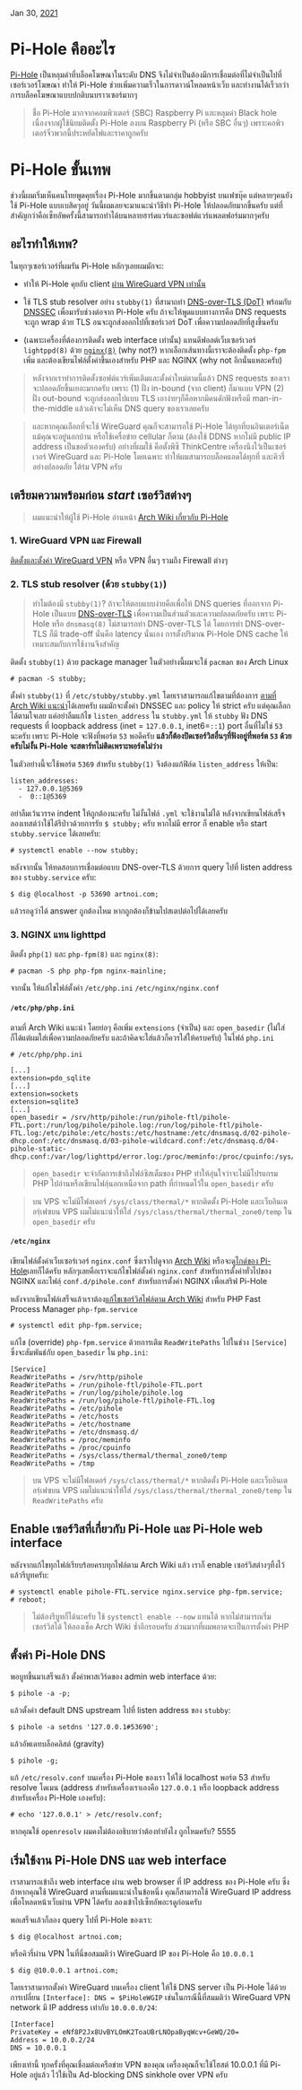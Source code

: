 Jan 30, [2021](/blog/2021/)
# Pi-Hole คืออะไร
[Pi-Hole](https://pi-hole.net) เป็นหลุมดำที่บล็อคโฆษณาในระดับ DNS จึงไม่จำเป็นต้องมีการเชื่อมต่อที่ไม่จำเป็นไปที่เซอร์เวอร์โฆษณา ทำให้ Pi-Hole ช่วยเพิ่มความเร็วในการดาวน์โหลดหน้าเว็บ และทำงานได้เร็วกว่าการบล็อคโฆษณาแบบปกติบนบราวเซอร์มากๆ

> ชื่อ Pi-Hole มากจากคอมพิวเตอร์ (SBC) Raspberry Pi และหลุมดำ Black hole เนื่องจากผู้ใช้นิยมติดตั้ง Pi-Hole ลงบน Raspberry Pi (หรือ SBC อื่นๆ) เพราะคอพิวเตอร์จิ๋วพวกนี้ประหยัดไฟและราคาถูกครับ

# Pi-Hole ขั้นเทพ
ช่วงนี้ผมเริ่มเห็นคนไทยพูดคุยเรื่อง Pi-Hole มากขึ้นตามกลุ่ม hobbyist บนเฟซบุ๊ค แต่หลายๆคนยังใช้ Pi-Hole แบบเบสิคๆอยู่ วันนี้ผมเลยจะมาแนะนำวิธีทำ Pi-Hole ให้ปลอดภัยมากขึ้นครับ แต่ที่สำคัญกว่าคือเซ็ทอัพครั้งนี้สามารถทำได้บนหลายฮาร์ดแวร์และซอฟต์แวร์แพลตฟอร์มมากๆครับ

## อะไรทำให้เทพ?
ในทุกๆเซอร์เวอร์ที่ผมรัน Pi-Hole หลักๆเลยผมมักจะ:

- ทำให้ Pi-Hole คุยกับ client [ผ่าน WireGuard VPN เท่านั้น](/blog/2021/wireguard-th/)

- ใช้ TLS stub resolver อย่าง `stubby(1)` ที่สามาถทำ [DNS-over-TLS (DoT)](https://en.wikipedia.org/wiki/DNS_over_TLS) พร้อมกับ [DNSSEC](https://en.wikipedia.org/wiki/Domain_Name_System_Security_Extensions) เพื่อมารับช่วงต่อจาก Pi-Hole ครับ ถ้าจะให้พูดแบบทางการคือ DNS requests จะถูก wrap ด้วย TLS อนจะถูกส่งออกไปที่เซอร์เวอร์ DoT เพื่อความปลอดภัยที่สูงขึ้นครับ

- (เฉพาะเครื่องที่ต้องการติดตั้ง web interface เท่านั้น) แทนดีฟอลต์เว็บเซอร์เวอร์ `lightppd(8)` ด้วย [`nginx(8)`](https://nginx.com) (why not?) หากเลือกเส้นทางนี้เราจะต้องติดตั้ง `php-fpm` เพิ่ม และต้องเขียนไฟล์ตั้งค่าขึ้นเองสำหรับ PHP และ NGINX (why not อีกนั่นแหละครับ) 

> หลังจากเราทำการติดตั้งซอฟต์แวร์เพิ่มเติมและตั้งค่าใหม่ตามนี้แล้ว DNS requests ของเราจะปลอดภัยขึ้นเยอะมากครับ เพราะ (1) ฝั่ง in-bound (จาก client) ก็มาแบบ VPN (2) ฝั่ง out-bound จะถูกส่งออกไปแบบ TLS เอาง่ายๆก็คือหากมีคนดักฟังหรือมี man-in-the-middle แล้วเค้าจะไม่เห็น DNS query ของเราเลยครับ

> และหากคุณเลือกที่จะใช้ WireGuard คุณก็จะสามารถใช้ Pi-Hole ได้ทุกที่บนอินเตอร์เน็ต แม้คุณจะอยู่นอกบ้าน หรือใช้เครื่อข่าย cellular ก็ตาม (ต้องใช้ DDNS หากไม่มี public IP address เป็นขอตัวเองครับ) อย่างที่ผมใช้ คือตั้งพีซี ThinkCentre เครื่องนึงไว้เป็นเซอร์เวอร์ WireGuard และ Pi-Hole โดยเฉพาะ ทำให้ผมสามารถบล็อคแอดได้ทุกที่ และคิวรี่อย่างปลอดภัย ใต้ร่ม VPN ครับ

## เตรียมความพร้อมก่อน *start* เซอร์วิสต่างๆ
> ผมแนะนำให้ผู้ใช้ Pi-Hole อ่านหน้า [Arch Wiki เกี่ยวกับ Pi-Hole](https://wiki.archlinux.org/index.php/Pi-hole#Configuration)

### 1. WireGuard VPN และ Firewall

[ติดตั้งและตั้งค่า WireGuard VPN](/blog/2021/wireguard-th/) หรือ VPN อื่นๆ รวมถึง Firewall ต่างๆ

### 2. TLS stub resolver (ด้วย `stubby(1)`)

> ทำไมต้องมี `stubby(1)`?
ถ้าจะให้ตอบแบบง่ายคือเพื่อให้ DNS queries ที่ออกจาก Pi-Hole เป็นแบบ [DNS-over-TLS](https://en.wikipedia.org/wiki/DNS_over_TLS) เพื่อความเป็นส่วนตัวและความปลอดภัยครับ เพราะ Pi-Hole หรือ `dnsmasq(8)` ไม่สามารถทำ DNS-over-TLS ได้ โดยการทำ DNS-over-TLS ก็มี trade-off นั่นคือ latency นั่นเอง การตั้งปริมาณ Pi-Hole DNS cache ให้เหมาะสมกับการใช้งานจึงสำคัญ

ติดตั้ง `stubby(1)` ด้วย package manager ในตัวอย่างนี้ผมจะใช้ `pacman` ของ Arch Linux

    # pacman -S stubby;

ตั้งค่า `stubby(1)` ที่ `/etc/stubby/stubby.yml` โดยเราสามารถแก้ไขตามที่ต้องการ [ตามที่ Arch Wiki แนะนำ](https://wiki.archlinux.org/index.php/Stubby)ได้เลยครับ ผมมักจะตั้งค่า DNSSEC และ policy ให้ strict ครับ แต่คุณเลือกได้ตามใจเลย แค่อย่าลืมแก้ไข `listen_address` ใน `stubby.yml` ให้ `stubby` ฟัง DNS requests ที่ loopback address (inet = `127.0.0.1`, inet6=`::1`) port อื่นที่ไม่ใช่ `53` นะครับ เพราะ Pi-Hole จะฟังที่พอร์ต `53` พอดีครับ **แล้วก็ต้องปิดเซอร์วิสอื่นๆที่ฟังอยู่ที่พอร์ต `53` ด้วยครับไม่งั้น Pi-Hole จะสตาร์ทไม่ติดเพราะพอร์ตไม่ว่าง**

ในตัวอย่างนี้จะใช้พอร์ต `5369` สำหรับ `stubby(1)` จึงต้องแก้ฟิล์ด `listen_address` ให้เป็น:

    listen_addresses:
      - 127.0.0.1@5369
      -  0::1@5369

อย่าลืมเว้นวรรค indent ให้ถูกต้องนะครับ ไม่งั้นไฟล์ `.yml` จะใช้งานไม่ได้ หลังจากเขียนไฟล์เสร็จ ลองเทสต์ว่าใช้ได้รึป่าวด้วยการรัย `$ stubby;` ครับ หากไม่มี error ก็ enable หรือ start `stubby.service` ได้เลยครับ:

    # systemctl enable --now stubby;

หลังจากนั้น ให้ทดสอบการเชื่อมต่อแบบ DNS-over-TLS ด้วยการ query ไปที่ listen address ของ `stubby.service` ครับ:

    $ dig @localhost -p 53690 artnoi.com;

แล้วรอดูว่าได้ answer ถูกต้องไหม หากถูกต้องก็ข้ามไปสเตปต่อไปได้เลยครับ

### 3. NGINX แทน lighttpd

ติดตั้ง `php(1)` และ `php-fpm(8)` และ `nginx(8)`:

    # pacman -S php php-fpm nginx-mainline;

จากนั้น ให้แก้ไขไฟล์ตั้งค่า `/etc/php.ini` `/etc/nginx/nginx.conf`

#### `/etc/php/php.ini`

ตามที่ Arch Wiki แนะนำ โดยย่อๆ คือเพิ่ม `extensions` (จำเป็น) และ `open_basedir` (ไม่ใส่ก็ได้แต่ผมใส่เพื่อความปลอดภัยครับ และถ้าคิดจะใส่แล้วก็ควรใส่ให้ครบครับ)  ในไฟล์ `php.ini`

    # /etc/php/php.ini
	
    [...]
    extension=pdo_sqlite
    [...]
    extension=sockets
    extension=sqlite3
    [...]
	open_basedir = /srv/http/pihole:/run/pihole-ftl/pihole-FTL.port:/run/log/pihole/pihole.log:/run/log/pihole-ftl/pihole-FTL.log:/etc/pihole:/etc/hosts:/etc/hostname:/etc/dnsmasq.d/02-pihole-dhcp.conf:/etc/dnsmasq.d/03-pihole-wildcard.conf:/etc/dnsmasq.d/04-pihole-static-dhcp.conf:/var/log/lighttpd/error.log:/proc/meminfo:/proc/cpuinfo:/sys/class/thermal/thermal_zone0/temp:/tmp

> `open_basedir` จะจำกัดการเข้าถึงไฟล์ซิสเต็มของ PHP ทำให้อุ่นใจว่าจะไม่มีโปรแกรม PHP ไปอ่านหรือเขียนไฟลฺ์นอกเหนือจาก path ที่กำหนดไว้ใน `open_basedir` ครับ

> บน VPS จะไม่มีโฟลเดอร์ `/sys/class/thermal/*` หากติดตั้ง Pi-Hole และเว็บอินเตอรฺ์เฟซบน VPS ผมไม่แนะนำให้ใส่ `/sys/class/thermal/thermal_zone0/temp` ใน `open_basedir` ครับ

#### `/etc/nginx`
เขียนไฟล์ตั้งค่าเว็บเซอร์เวอร์ `nginx.conf` ซึ่งเราไปดูจาก [Arch Wiki](https://wiki.archlinux.org/index.php/Pi-hole#Nginx_instead_of_Lighttpd) หรือจะดู[ไกด์ของ Pi-Hole](https://docs.pi-hole.net/guides/webserver/nginx/)เลยก็ได้ครับ หลักๆเลยคือเราจะแก้ไขไฟล์ตั้งค่า `nginx.conf` สำหรับการตั้งค่าทั่วไปของ NGINX และไฟลฺ์ `conf.d/pihole.conf` สำหรับการตั้งค่า NGINX เพื่อเสริฟ Pi-Hole

หลังจากเขียนไฟล์เสร็จแล้วเราต้อง[แก้ไขเซอร์วิสไฟล์ตาม Arch Wiki](https://wiki.archlinux.org/index.php/Pi-hole#Nginx_instead_of_Lighttpd) สำหรับ PHP Fast Process Manager `php-fpm.service`

	# systemctl edit php-fpm.service;

แก้ไข (override) `php-fpm.service` ด้วยการเติม `ReadWritePaths` ไปในช่วง `[Service]` ซึ่งจะสัมพันธ์กับ `open_basedir` ใน `php.ini`:

	[Service]
    ReadWritePaths = /srv/http/pihole
    ReadWritePaths = /run/pihole-ftl/pihole-FTL.port
    ReadWritePaths = /run/log/pihole/pihole.log
    ReadWritePaths = /run/log/pihole-ftl/pihole-FTL.log
    ReadWritePaths = /etc/pihole
    ReadWritePaths = /etc/hosts
    ReadWritePaths = /etc/hostname
    ReadWritePaths = /etc/dnsmasq.d/
    ReadWritePaths = /proc/meminfo
    ReadWritePaths = /proc/cpuinfo
    ReadWritePaths = /sys/class/thermal/thermal_zone0/temp
    ReadWritePaths = /tmp

> บน VPS จะไม่มีโฟลเดอร์ `/sys/class/thermal/*` หากติดตั้ง Pi-Hole และเว็บอินเตอรฺ์เฟซบน VPS ผมไม่แนะนำให้ใส่ `/sys/class/thermal/thermal_zone0/temp` ใน `ReadWritePaths` ครับ

## Enable เซอร์วิสที่เกี่ยวกับ Pi-Hole และ Pi-Hole web interface
หลังจากแก้ไขทุกไฟล์เรียบร้อยครบทุกไฟล์ตาม Arch Wiki แล้ว เราก็ enable เซอร์วิสต่างๆทิ้งไว้ แล้วรีบูทครับ:

    # systemctl enable pihole-FTL.service nginx.service php-fpm.service;
	# reboot;

> ไม่ต้องรีบูทก็ได้นะครับ ใช้ `systemctl enable --now` แทนได้ หากไม่สามารถเริ่มเซอร์วิสได้ ให้ลองเช็ค Arch Wiki ซ้ำอีกรอบครับ ส่วนมากที่ผมพลาดจะเป็นการตั้งค่า PHP

## ตั้งค่า Pi-Hole DNS

พอบูทขึ้นมาเสร็จแล้ว ตั้งค่าพาสเวิร์ดของ admin web interface ด้วย:

	$ pihole -a -p;

แล้วตั้งค่า default DNS upstream ไปที่ listen address ของ `stubby`:

    $ pihole -a setdns '127.0.0.1#53690';

แล้วอัพเดทบล็อคลิสต์ (gravity)

    $ pihole -g;

แก้ `/etc/resolv.conf` บนเครื่อง Pi-Hole ของเรา ให้ใช้ localhost พอร์ต 53 สำหรับ resolve โดเมน (address สำหรับเครื่องเราเองคือ `127.0.0.1` หรือ loopback address สำหรับเครื่อง Pi-Hole เองครับ):

    # echo '127.0.0.1' > /etc/resolv.conf;

หากคุณใช้ `openresolv` ผมคงไม่ต้องอธิบายว่าต้องทำยังไง ถูกไหมครับ? 5555

## เริ่มใช้งาน Pi-Hole DNS และ web interface
เราสามารถเข้าถึง web interface ผ่าน web browser ที่ IP address ของ Pi-Hole ครับ ซึ่งถ้าหากคุณใช้ WireGuard ตามที่ผมแนะนำในข้อหนึ่ง คุณก็สามารถใช้ WireGuard IP address เพื่อโหลดหน้าเว็บผ่าน VPN ได้ครับ ลองเข้าไปเซ็ทอัพอะรดูก่อนครับ

พอเสร็จแล้วก็ลอง query ไปที่ Pi-Hole ของเรา:

    $ dig @localhost artnoi.com;

หรือคิวรี่ผ่าน VPN ในที่นี่ขอสมมติว่า WireGuard IP ของ Pi-Hole คือ `10.0.0.1`

    $ dig @10.0.0.1 artnoi.com;

โดยเราสามารถตั้งค่า WireGuard บนเครื่อง client ให้ใช้ DNS server เป็น Pi-Hole ได้ด้วยการเปลี่ยน `[Interface]: DNS = $PiHoleWGIP` เช่นในกรณีนี้ที่สมมติว่า WireGuard VPN network มี IP address เท่ากับ `10.0.0.0/24`:

    [Interface]
    PrivateKey = eNf8P2Jx8UvBYLOmK2ToaUBrLNOpaByqWcv+GeWQ/20=
    Address = 10.0.0.2/24
    DNS = 10.0.0.1

เพียงเท่านี้ ทุกครั้งที่คุณเชื่อมต่อเครือข่าย VPN ของคุณ เครื่องคุณก็จะใช้โฮสต์ 10.0.0.1 ที่มี Pi-Hole อยู่แล้ว ไว้ใช้เป็น Ad-blocking DNS sinkhole over VPN ครับ
